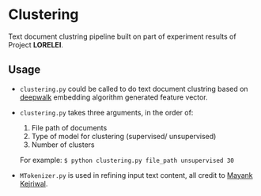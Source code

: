# Clustering
Text document clustring pipeline built on part of experiment results of Project **LORELEI**.

## Usage
* `clustering.py` could be called to do text document clustring based on [deepwalk](https://github.com/phanein/deepwalk) embedding algorithm generated feature vector.
* `clustering.py` takes three arguments, in the order of:
	1. File path of documents
	2. Type of model for clustering (supervised/ unsupervised)
	3. Number of clusters

	For example: `$ python clustering.py file_path unsupervised 30`
* `MTokenizer.py` is used in refining input text content, all credit to [Mayank Kejriwal](http://usc-isi-i2.github.io/kejriwal/).
